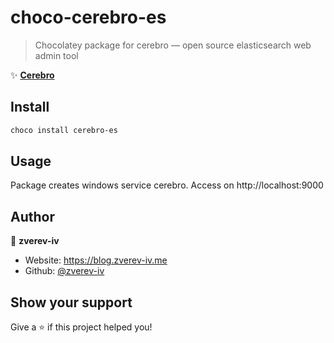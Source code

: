 # choco-cerebro-es

> Chocolatey package for cerebro — open source elasticsearch web admin tool

✨ **[Cerebro](https://github.com/lmenezes/cerebro)**

## Install

```sh
choco install cerebro-es
```

## Usage

Package creates windows service cerebro. Access on http://localhost:9000

## Author

👤 **zverev-iv**

* Website: https://blog.zverev-iv.me
* Github: [@zverev-iv](https://github.com/zverev-iv)

## Show your support

Give a ⭐️ if this project helped you!
